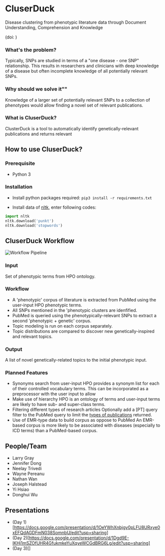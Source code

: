 # CluserDuck
Disease clustering from phenotypic literature data through Document Understanding, Comprehension and Knowledge

(doi: )


### What's the problem?
Typically, SNPs are studied in terms of a "one disease - one SNP" relationship. This results in researchers and clinicians with deep knowledge of a disease but often incomplete knowledge of all potentially relevant SNPs.


### Why should we solve it""
Knowledge of a larger set of potentially relevant SNPs to a collection of phenotypes would allow finding a novel set of relevant publications. 

### What is CluserDuck?
ClusterDuck is a tool to automatically identify genetically-relevant publications and returns relevant



## How to use CluserDuck?

### Prerequisite
- Python 3

### Installation
* Install python packages required: `pip3 install -r requirements.txt`

* Install data of [nltk](https://www.nltk.org/index.html), enter following codes:
``` python
import nltk
nltk.download('punkt')
nltk.download('stopwords')
```


## CluserDuck Workflow
![Workflow Pipeline](https://github.com/neromike/DiseaseClusters/blob/master/pipeline.png "Workflow Pipeline")

### Input
Set of phenotypic terms from HPO ontology.

### Workflow
* A 'phenotypic' corpus of literature is extracted from PubMed using the user-input HPO phenotypic terms.
* All SNPs mentioned in the 'phenotypic clusters are idenfified.
* PubMed is queried using the phenotypically-relevant SNPs to extract a second 'phenotypic + genetic' corpus.
* Topic modeling is run on each corpus separately.
* Topic distributions are compared to discover new genetically-inspired and relevant topics.

### Output
A list of novel genetically-related topics to the initial phenotypic input.


### Planned Features
* Synonyms search from user-input
   HPO provides a synonym list for each of their controlled vocabulary terms. This can be incorporated as a preprocessor with the user input to allow
* Make use of hierarchy
   HPO is an ontology of terms and user-input terms are likely to have sub- and super-class terms.
* Filtering different types of research articles
   Optionally add a [PT] query filter to the PubMed query to limit the [types of publications](https://www.ncbi.nlm.nih.gov/books/NBK3827/table/pubmedhelp.T.publication_types/?report=objectonly) returned.
* Use of EMR-type data to build corpus as oppose to PubMed
   An EMR-based corpus is more likely to be associated with diseases (especially to ICD terms) than a PubMed-based corpus.

## People/Team
* Larry Gray
* Jennifer Dong
* Neelay Trivedi
* Wayne Pereanu
* Nathan Wan
* Joseph Halstead
* Yi Hsiao
* Donghui Wu



## Presentations
* (Day 1)[https://docs.google.com/presentation/d/1OeYWhXnbjgy0pLFU8URxye0xEFQdAGDFmN038SomnbU/edit?usp=sharing]
* (Day 2)[https://docs.google.com/presentation/d/1Dgd9E-IKHj1mSZOfUHR4GfukmkeYuXqyeWCGdBRG6Lg/edit?usp=sharing]
* (Day 3)[]